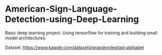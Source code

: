 # American-Sign-Language-Detection-using-Deep-Learning
Basic deep learning project. Using tensorflow for training and building small model architectures.

Dataset: https://www.kaggle.com/datasets/grassknoted/asl-alphabet
